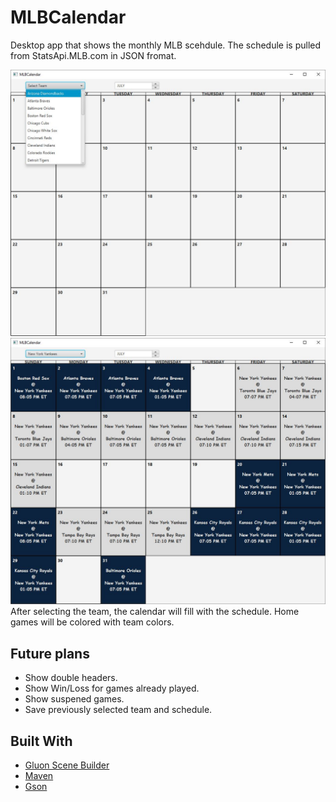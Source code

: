 
# MLBCalendar

Desktop app that shows the monthly MLB scehdule. The schedule is pulled from StatsApi.MLB.com in JSON fromat.

<img  src="Images/Capture2.JPG" width="600">



<img  src="Images/Capture3.JPG" width="600">
After selecting the team, the calendar will fill with the schedule. Home games will be colored with team colors.



## Future plans
* Show double headers.
* Show Win/Loss for games already played.
* Show suspened games.
* Save previously selected team and schedule.

## Built With

* [Gluon Scene Builder](https://gluonhq.com/products/scene-builder/)
* [Maven](https://maven.apache.org/)
* [Gson](https://github.com/google/gson)
